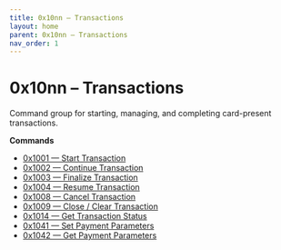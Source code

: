 ```yaml
---
title: 0x10nn – Transactions
layout: home
parent: 0x10nn – Transactions
nav_order: 1
---
```


# 0x10nn – Transactions

Command group for starting, managing, and completing card-present transactions.

**Commands**
- [0x1001 — Start Transaction](10_1001_Start_Transaction.md)
- [0x1002 — Continue Transaction](10_1002_Continue_Transaction.md)
- [0x1003 — Finalize Transaction](10_1003_Finalize_Transaction.md)
- [0x1004 — Resume Transaction](10_1004_Resume_Transaction.md)
- [0x1008 — Cancel Transaction](10_1008_Cancel_Transaction.md)
- [0x1009 — Close / Clear Transaction](10_1009_Close_Clear_Transaction.md)
- [0x1014 — Get Transaction Status](10_1014_Get_Transaction_Status.md)
- [0x1041 — Set Payment Parameters](10_1041_Set_Payment_Parameters.md)
- [0x1042 — Get Payment Parameters](10_1042_Get_Payment_Parameters.md)
